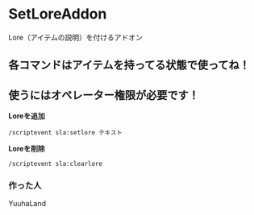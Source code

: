 # SetLoreAddon
Lore（アイテムの説明）を付けるアドオン

## 各コマンドはアイテムを持ってる状態で使ってね！
## 使うにはオペレーター権限が必要です！

**Loreを追加**
```
/scriptevent sla:setlore テキスト
```

**Loreを削除**
```
/scriptevent sla:clearlore
```

### 作った人
YuuhaLand